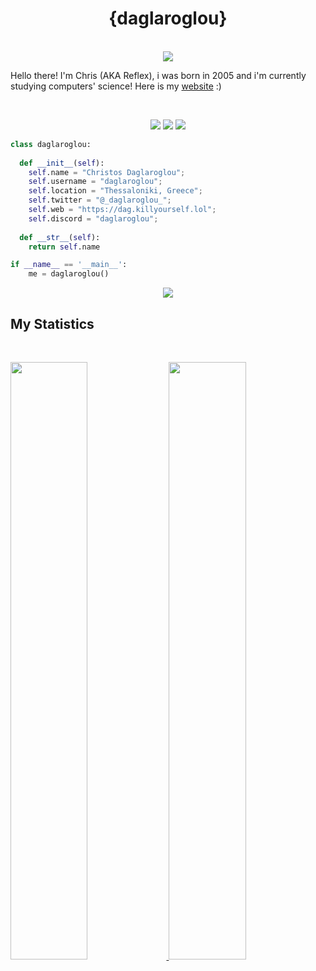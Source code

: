 <h1 align="center">
  <b>{daglaroglou}</b>
</h1>
<p align="center"><br>
    <a href="https://discord.com/users/852825042630475827">
      <img src="https://lanyard.cnrad.dev/api/852825042630475827"/>
       </a>
    </p>

Hello there! I'm Chris (AKA Reflex), i was born in 2005 and i'm currently studying computers' science!
Here is my <a href="https://dag.killyourself.lol"> website</a> :)

<br>

<p>
<div align="center">
  <img src="https://img.shields.io/badge/-HTML-c58545?style=for-the-badge&logo=html5&logoColor=c58545&labelColor=282828">
  <img src="https://img.shields.io/badge/-CSS-d1a01f?style=for-the-badge&logo=css3&logoColor=d1a01f&labelColor=282828">
  <img src="https://img.shields.io/badge/-Python-98b982?style=for-the-badge&logo=python&logoColor=98b982&labelColor=282828">
</div>
</p>

```python
class daglaroglou:
    
  def __init__(self):
    self.name = "Christos Daglaroglou";
    self.username = "daglaroglou";
    self.location = "Thessaloniki, Greece";
    self.twitter = "@_daglaroglou_";
    self.web = "https://dag.killyourself.lol";
    self.discord = "daglaroglou";
  
  def __str__(self):
    return self.name

if __name__ == '__main__':
    me = daglaroglou()
```


<div align="center">
  <a href="https://dag.killyourself.lol">
    <img src="https://readme-spotify-tingz.vercel.app/api/now-playing">
  </a>
</div>

<!--
<div align="center">
  <a href="[https://r3fl3x.tk](https://dag.killyourself.lol)">
    <img src="https://spotify-readme-theta-virid.vercel.app/api?scan=true&theme=dark" width="240px">
  </a>
</div>
-->

## My Statistics

<br/>
<p align="left">
  <a href="https://dag.killyourself.lol/">
  <img width="49.5%" src="https://github-readme-stats.vercel.app/api?username=daglaroglou&show_icons=true&theme=gruvbox&hide_border=true" />
    <img width="49.5%" src="https://github-readme-streak-stats.herokuapp.com/?user=daglaroglou&theme=gruvbox&hide_border=true" />
  </a>
</p>
<br>

